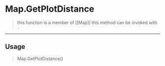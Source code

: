 # Map.GetPlotDistance
> this function is a member of [[Map]]
> this method can be invoked with `.`
-----
## Usage
> Map.GetPlotDistance()
